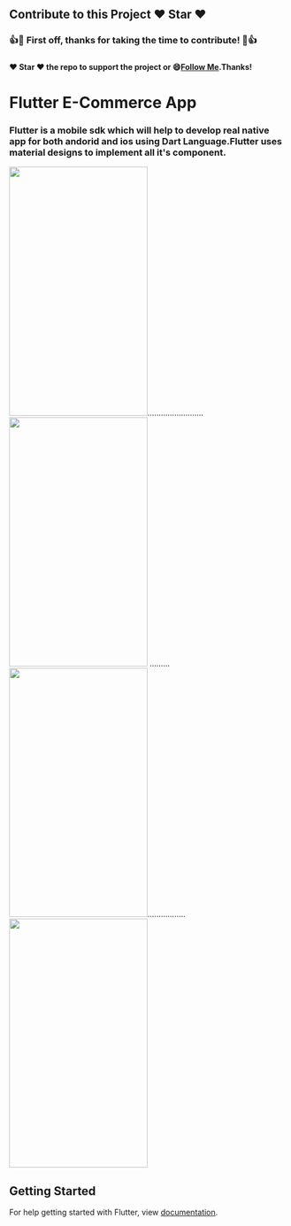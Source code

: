 ## Contribute to this Project :heart: Star :heart:

### :+1::tada: First off, thanks for taking the time to contribute! :tada::+1:

#####
#### :heart: Star :heart: the repo to support the project or :smile:[Follow Me](https://github.com/harsh6768).Thanks!

# Flutter E-Commerce App

### Flutter is a mobile sdk which will help to develop real native app for both andorid and ios using Dart Language.Flutter uses material designs to implement all it's component.

<img src="https://github.com/harsh6768/E-commerce/blob/master/Upload_Image/Screenshot_20190113-153759.png" alt="" 
width="250" height="450" >.........................
<img src="https://github.com/harsh6768/E-commerce/blob/master/Upload_Image/Screenshot_20190113-153803.png" alt="" width="250" height="450" >
......... 
<img src="https://github.com/harsh6768/E-commerce/blob/master/Upload_Image/Screenshot_20190113-153813.png" alt="" width="250" height="450" >.................
<img src="https://github.com/harsh6768/E-commerce/blob/master/Upload_Image/Screenshot_20190113-153822.png" alt="" width="250" height="450" >


## Getting Started

For help getting started with Flutter, view 
[documentation](https://flutter.io/).

